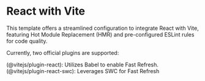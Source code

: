 # React with Vite

This template offers a streamlined configuration to integrate React with Vite, featuring Hot Module Replacement (HMR) and pre-configured ESLint rules for code quality.

Currently, two official plugins are supported:

(@vitejs/plugin-react): Utilizes Babel to enable Fast Refresh.
(@vitejs/plugin-react-swc): Leverages SWC for Fast Refresh
